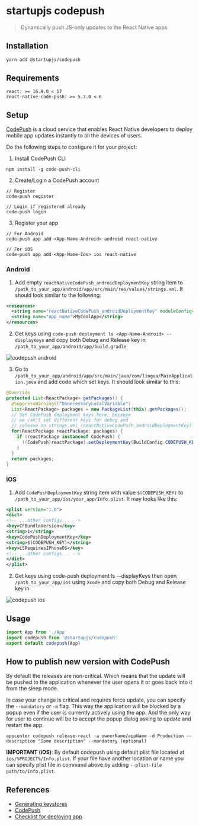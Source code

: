 # startupjs codepush
> Dynamically push JS-only updates to the React Native apps

## Installation

```sh
yarn add @startupjs/codepush
```

## Requirements

```
react: >= 16.9.0 < 17
react-native-code-push: >= 5.7.0 < 6
```

## Setup

[CodePush](https://github.com/Microsoft/react-native-code-push) is a cloud service that enables React Native developers to deploy mobile app updates instantly to all the devices of users.

Do the following steps to configure it for your project:

1. Install CodePush CLI
  ```
  npm install -g code-push-cli
  ```
2. Create/Login a CodePush account
  ```
  // Register
  code-push register

  // Login if registered already
  code-push login
  ```
3. Register your app
  ```
  // For Android
  code-push app add <App-Name-Android> android react-native

  // For iOS
  code-push app add <App-Name-Ios> ios react-native
  ```

### Android

1. Add empty `reactNativeCodePush_androidDeploymentKey` string item to `/path_to_your_app/android/app/src/main/res/values/strings.xml`. It should look similar to the following:

```xml
<resources>
  <string name="reactNativeCodePush_androidDeploymentKey" moduleConfig="true"></string>
  <string name="app_name">MyCoolApp</string>
</resources>
```

2. Get keys using `code-push deployment ls <App-Name-Android> --displayKeys` and copy both Debug and Release key in `/path_to_your_app/android/app/build.gradle`

![codepush android](docs/img/codepush-android.png)

3. Go to `/path_to_your_app/android/app/src/main/java/com/lingua/MainApplication.java` and add code which set keys. It should look similar to this:

```java
@Override
protected List<ReactPackage> getPackages() {
  @SuppressWarnings("UnnecessaryLocalVariable")
  List<ReactPackage> packages = new PackageList(this).getPackages();
  // Set CodePush deployment keys here, because
  // we can't set different keys for debug and
  // release on strings.xml (reactNativeCodePush_androidDeploymentKey)
  for(ReactPackage reactPackage: packages) {
    if (reactPackage instanceof CodePush) {
      ((CodePush)reactPackage).setDeploymentKey(BuildConfig.CODEPUSH_KEY);
    }
  }
  return packages;
}
```

### iOS

1. Add `CodePushDeploymentKey` string item with value `$(CODEPUSH_KEY)` to `/path_to_your_app/ios/your_app/Info.plist`. It may looks like this:

```xml
<plist version="1.0">
<dict>
<!-- ...other configs... -->
<key>CFBundleVersion</key>
<string>1</string>
<key>CodePushDeploymentKey</key>
<string>$(CODEPUSH_KEY)</string>
<key>LSRequiresIPhoneOS</key>
<!-- ...other configs... -->
</dict>
</plist>
```

2. Get keys using code-push deployment ls <App-Name-Ios> --displayKeys then open `/path_to_your_app/ios` using `Xcode` and copy both Debug and Release key in

![codepush ios](docs/img/codepush-ios.png)

## Usage

```js
import App from './App'
import codepush from '@startupjs/codepush'
export default codepush(App)
```

## How to publish new version with CodePush

By default the releases are non-critical. Which means that the update will be pushed to the application whenever the user opens it or goes back into it from the sleep mode.

In case your change is critical and requires force update, you can specify the `--mandatory` or `-m` flag. This way the application will be blocked by a popup even if the user is currently actively using the app. And the only way for user to continue will be to accept the popup dialog asking to update and restart the app.

```
appcenter codepush release-react -a ownerName/appName -d Production --description "Some description" --mandatory (optional)
```

**IMPORTANT (iOS)**: By default codepush using default plist file located at `ios/%PROJECT%/Info.plist`. If your file have another location or name you can specify plist file in command above by adding `--plist-file path/to/Info.plist`.

## References

- [Generating keystores](https://coderwall.com/p/r09hoq/android-generate-release-debug-keystores)
- [CodePush](http://microsoft.github.io/code-push/docs/cli.html)
- [Checklist for deploying app](https://medium.com/the-react-native-log/checklist-to-deploy-react-native-to-production-47157f8f85ed)
